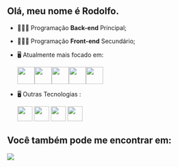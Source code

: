 ## Olá, meu nome é Rodolfo.

- 👨🏻‍💻 Programação **Back-end** Principal;
- 👨🏻‍💻 Programação **Front-end** Secundário;
- 🖥️ Atualmente mais focado em:
  
  <div style='display: flex;'>
  <img width='40' height='40' src="https://cdn.jsdelivr.net/gh/devicons/devicon/icons/python/python-original.svg" />

  <img  width='40' height='40' src="https://cdn.jsdelivr.net/gh/devicons/devicon/icons/django/django-plain.svg" />
  
  <img width='40' height='40' src="https://cdn.jsdelivr.net/gh/devicons/devicon/icons/html5/html5-original.svg" />

  <img width='40' height='40' src="https://cdn.jsdelivr.net/gh/devicons/devicon/icons/css3/css3-original.svg" />

  <img width='40' height='40' src="https://cdn.jsdelivr.net/gh/devicons/devicon/icons/javascript/javascript-original.svg" />
  </div>
  

- 🖥️ Outras Tecnologias :

  <img   width='35' height='35' src="https://cdn.jsdelivr.net/gh/devicons/devicon/icons/mysql/mysql-original.svg" />

  <img  width='35' height='35' src="https://cdn.jsdelivr.net/gh/devicons/devicon/icons/sqlite/sqlite-original.svg" />

  <img width='35' height='35' src="https://cdn.jsdelivr.net/gh/devicons/devicon/icons/git/git-original.svg" />
  
  <img width='35' height='35' src="https://cdn.jsdelivr.net/gh/devicons/devicon/icons/github/github-original.svg" />

## Você também pode me encontrar em:
  <a href="https://www.linkedin.com/in/rodolfo-bezerra-ab071a277/">
  <img src="https://img.shields.io/badge/LinkedIn-0077B5?style=for-the-badge&logo=linkedin&logoColor=white" />
  </a>

  
